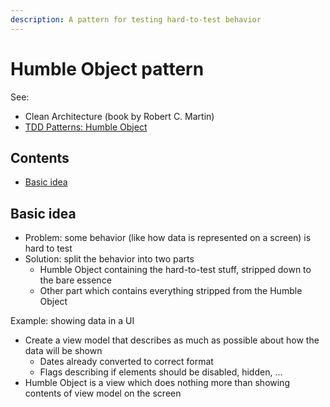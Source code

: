 ```yaml
---
description: A pattern for testing hard-to-test behavior
---
```


# Humble Object pattern

See:

-   Clean Architecture (book by Robert C. Martin)
-   [TDD Patterns: Humble Object](https://ieftimov.com/post/tdd-humble-object/)

## Contents

-   [Basic idea](#basic-idea)

## Basic idea

-   Problem: some behavior (like how data is represented on a screen) is hard to test
-   Solution: split the behavior into two parts
    -   Humble Object containing the hard-to-test stuff, stripped down to the bare essence
    -   Other part which contains everything stripped from the Humble Object

Example: showing data in a UI

-   Create a view model that describes as much as possible about how the data will be shown
    -   Dates already converted to correct format
    -   Flags describing if elements should be disabled, hidden, ...
-   Humble Object is a view which does nothing more than showing contents of view model on the screen
